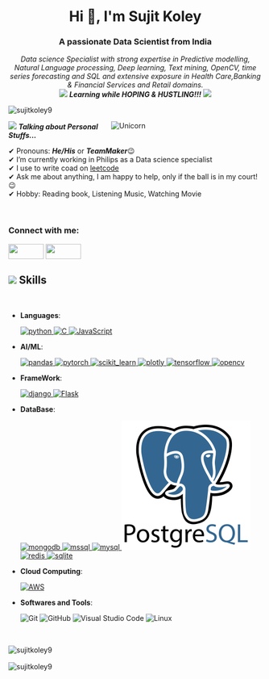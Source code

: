 <h1 align="center">Hi 👋, I'm Sujit Koley</h1>
<h3 align="center">A passionate Data Scientist from India</h3>
<p align="center">
  <em>
  Data science Specialist with strong expertise in Predictive modelling, Natural Language processing, Deep learning, Text mining, OpenCV, time series forecasting and SQL and extensive exposure in Health Care,Banking & Financial Services and Retail  domains.       
  </em> 
  <br>
  <img src="https://media.giphy.com/media/VgCDAzcKvsR6OM0uWg/giphy.gif" width="50" /> <b><i>Learning while HOPING & HUSTLING!!!</i></b> <img src="https://media.giphy.com/media/7j2hfyeVcDtf2/giphy.gif" width="50" />
</p>

<p align="left"> <img src="https://komarev.com/ghpvc/?username=sujitkoley9&label=Profile%20views&color=0e75b6&style=flat" alt="sujitkoley9" /> </p>
<img align="right" width=300px alt="Unicorn" src="https://user-images.githubusercontent.com/55389276/140866485-8fb1c876-9a8f-4d6a-98dc-08c4981eaf70.gif" />

<img src="https://media.giphy.com/media/ObNTw8Uzwy6KQ/giphy.gif" width="30px">&nbsp;***Talking about Personal Stuffs...***

✔ Pronouns: ***He/His*** or ***TeamMaker***😉 <br>
✔ I’m currently working in Philips as a Data science specialist<br>
✔ I use to write coad on [leetcode](https://leetcode.com/sujitkoley9/) <br>
✔ Ask me about anything, I am happy to help, only if the ball is in my court!😉<br>
✔ Hobby: Reading book, Listening Music, Watching Movie
 


</br>
<h3 align="left">Connect with me:</h3>
<p align="left">
<a href="https://linkedin.com/in/sujit-koley-091a60152" target="blank"><img align="center" src="https://img.shields.io/badge/LinkedIn-0077B5?style=for-the-badge&logo=linkedin&logoColor=white" height="30" width="70" /></a>
 <a href = "mailto: sujitkoley9@gmail.com"><img align="center" src="https://img.shields.io/badge/Gmail-D14836?style=for-the-badge&logo=gmail&logoColor=white" height="30" width="70" /></a>
</p>

 ## <img src="https://media2.giphy.com/media/QssGEmpkyEOhBCb7e1/giphy.gif?cid=ecf05e47a0n3gi1bfqntqmob8g9aid1oyj2wr3ds3mg700bl&rid=giphy.gif" width ="25"><b> Skills</b>
<br>

<p align="center">

- **Languages**:
    
    <a href="https://www.python.org"> <img src="https://img.shields.io/badge/Python%20-%2314354C.svg?style=for-the-badge&logo=python&logoColor=white" 
 alt="python"/>  </a>
    <a href="https://www.cprogramming.com/"> <img src="https://img.shields.io/badge/C%20-%232370ED.svg?style=for-the-badge&logo=c&logoColor=white" alt="C" /> </a> 
    <a href="https://developer.mozilla.org/en-US/docs/Web/JavaScript"> <img src="https://img.shields.io/badge/JavaScript-323330?style=for-the-badge&logo=javascript&logoColor=F7DF1E" alt="JavaScript" /></a>
 
- **AI/ML**:

  <a href="https://pandas.pydata.org/"> <img src="https://img.shields.io/badge/Pandas-2C2D72?style=for-the-badge&logo=pandas&logoColor=white" alt="pandas" /> </a>
   <a href="https://pytorch.org/" > <img src="https://img.shields.io/badge/PyTorch-EE4C2C?style=for-the-badge&logo=pytorch&logoColor=white" alt="pytorch" /> </a> 
   <a href="https://scikit-learn.org/"> <img src="https://img.shields.io/badge/scikit_learn-F7931E?style=for-the-badge&logo=scikit-learn&logoColor=white" 
   alt="scikit_learn" /> </a>
   <a href="https://plotly.com/"> <img src="https://img.shields.io/badge/Plotly-239120?style=for-the-badge&logo=plotly&logoColor=white" alt="plotly" /> </a>
   <a href="https://www.tensorflow.org" > <img src="https://img.shields.io/badge/TensorFlow-FF6F00?style=for-the-badge&logo=tensorflow&logoColor=white" alt="tensorflow"/> </a>
  <a href="https://opencv.org/" > <img src="https://img.shields.io/badge/OpenCV-27338e?style=for-the-badge&logo=OpenCV&logoColor=white" alt="opencv" /> </a> 
  
- **FrameWork**:

  <a href="https://www.djangoproject.com/" > <img src="https://img.shields.io/badge/Django-092E20?style=for-the-badge&logo=django&logoColor=green" alt="django" />
  </a>
  <a href="https://flask.palletsprojects.com/"> <img src="https://img.shields.io/badge/Flask-000000?style=for-the-badge&logo=flask&logoColor=white" alt="Flask"/>
  </a>

- **DataBase**:
    
    <a href="https://www.mongodb.com/" > <img src="https://img.shields.io/badge/MongoDB-4EA94B?style=for-the-badge&logo=mongodb&logoColor=white" alt="mongodb">  </a>
    <a href="https://www.microsoft.com/en-us/sql-server" > <img src="https://img.shields.io/badge/Microsoft_SQL_Server-CC2927?style=for-the-badge&logo=microsoft-sql-server&logoColor=white" alt="mssql"> </a>
    <a href="https://www.mysql.com/" > <img src="https://img.shields.io/badge/MySQL-005C84?style=for-the-badge&logo=mysql&logoColor=white" alt="mysql"> </a>
    <a href="https://www.postgresql.org" > <img src="https://raw.githubusercontent.com/devicons/devicon/master/icons/postgresql/postgresql-original-wordmark.svg" alt="postgresql">  </a>
    <a href="https://redis.io" > <img src="https://img.shields.io/badge/redis-%23DD0031.svg?&style=for-the-badge&logo=redis&logoColor=white" alt="redis">  </a>
    <a href="https://www.sqlite.org/" > <img src="https://img.shields.io/badge/SQLite-07405E?style=for-the-badge&logo=sqlite&logoColor=white" alt="sqlite">  </a> 

 
- **Cloud Computing**:
  
  <a href="https://aws.amazon.com/"> <img src="https://img.shields.io/badge/Amazon_AWS-FF9900?style=for-the-badge&logo=amazonaws&logoColor=white" alt="AWS"/> </a>
  
- **Softwares and Tools**:

  <a > <img src="https://img.shields.io/badge/git-%23F05033.svg?style=for-the-badge&logo=git&logoColor=white" alt="Git"/> </a>
  <a> <img src="https://img.shields.io/badge/github-%23121011.svg?style=for-the-badge&logo=github&logoColor=white" alt="GitHub"/> </a>
  <a > <img src="https://img.shields.io/badge/Visual%20Studio%20Code-0078d7.svg?style=for-the-badge&logo=visual-studio-code&logoColor=white" alt="Visual Studio Code"/> </a>
  <a > <img src="https://img.shields.io/badge/Linux-FCC624?style=for-the-badge&logo=linux&logoColor=black" alt="Linux"/> </a>
   


<br>


</p>

<p><img align="center" src="https://github-readme-stats.vercel.app/api/top-langs?username=sujitkoley9&show_icons=true&locale=en&layout=compact" alt="sujitkoley9" /></p>

<p><img align="center" src="https://github-readme-streak-stats.herokuapp.com/?user=sujitkoley9&" alt="sujitkoley9" /></p>
